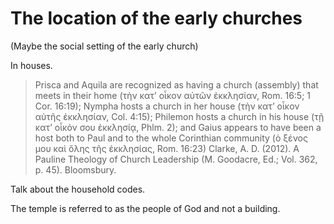 # The location of the early churches

(Maybe the social setting of the early church)

In houses.

> Prisca and Aquila are recognized as having a church (assembly) that meets in their home (τὴν κατʼ οἶκον αὐτῶν ἐκκλησίαν, Rom. 16:5; 1 Cor. 16:19); Nympha hosts a church in her house (τὴν κατʼ οἶκον αὐτῆς ἐκκλησίαν, Col. 4:15); Philemon hosts a church in his house (τῇ κατʼ οἶκόν σου ἐκκλησίᾳ, Phlm. 2); and Gaius appears to have been a host both to Paul and to the whole Corinthian community (ὁ ξένος μου καὶ ὅλης τῆς ἐκκλησίας, Rom. 16:23)
> Clarke, A. D. (2012). A Pauline Theology of Church Leadership (M. Goodacre, Ed.; Vol. 362, p. 45). Bloomsbury.

Talk about the household codes.

The temple is referred to as the people of God and not a building.

<!--Ekklesia as a word used in civic government.-->
<!--Transition from Synagogues-->
